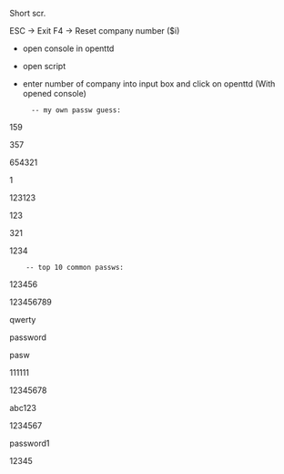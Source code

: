 Short scr.

ESC -> Exit
F4 -> Reset company number ($i)

- open console in openttd
- open script

- enter number of company into input box and click on openttd (With opened console)



		-- my own passw guess:
159

357

654321

1

123123

123

321

1234


		-- top 10 common passws:
123456

123456789

qwerty

password

pasw

111111

12345678

abc123

1234567

password1

12345
